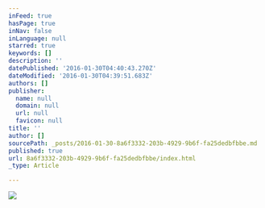 ```yaml
---
inFeed: true
hasPage: true
inNav: false
inLanguage: null
starred: true
keywords: []
description: ''
datePublished: '2016-01-30T04:40:43.270Z'
dateModified: '2016-01-30T04:39:51.683Z'
authors: []
publisher:
  name: null
  domain: null
  url: null
  favicon: null
title: ''
author: []
sourcePath: _posts/2016-01-30-8a6f3332-203b-4929-9b6f-fa25dedbfbbe.md
published: true
url: 8a6f3332-203b-4929-9b6f-fa25dedbfbbe/index.html
_type: Article

---
```

![](https://the-grid-user-content.s3-us-west-2.amazonaws.com/27d40fcf-284f-49cb-a001-099ca79a33a6.jpg)